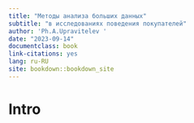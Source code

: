 ```yaml
--- 
title: "Методы анализа больших данных"
subtitle: "в исследованиях поведения покупателей"
author: 'Ph.A.Upravitelev '
date: "2023-09-14"
documentclass: book
link-citations: yes
lang: ru-RU
site: bookdown::bookdown_site
---
```


# Intro

<!-- September 11: [О курсе + задачи продуктовых аналитиков](#c1_intro) -->

<!-- September 18: [Метрики вовлечения и удержания](#c2_engagement) -->
